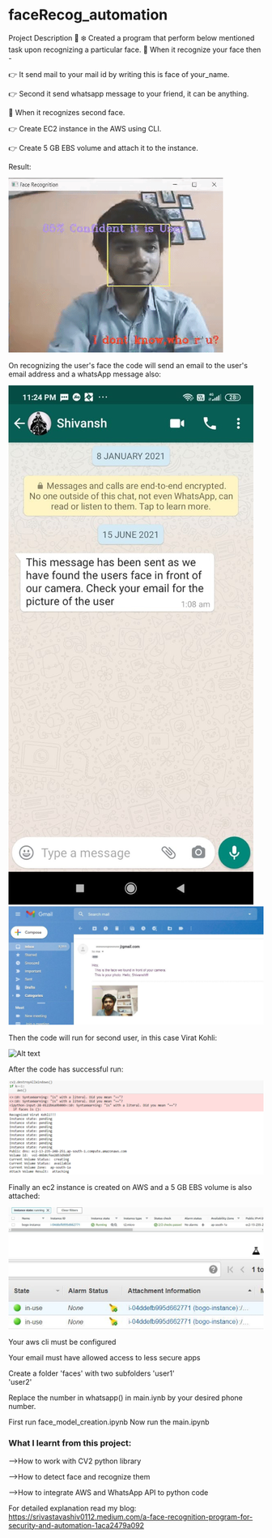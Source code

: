# faceRecog_automation

Project Description 📄
❄️ Created a program that perform below mentioned task upon recognizing a particular face. 
📌 When it recognize your face then - 

👉 It send mail to your mail id by writing this is face of your_name. 

👉 Second it send whatsapp message to your friend, it can be anything. 


📌 When it recognizes second face.

👉 Create EC2 instance in the AWS using CLI. 

👉 Create 5 GB EBS volume and attach it to the instance.


Result:

![Alt text](https://github.com/shiv0112/faceRecog_automation/blob/main/images/shiv_face.gif?raw=true "Model Successfully Recognized the user's face with his name.")


On recognizing the user's face the code will send an email to the user's email address and a whatsApp message also:

![Alt text](https://github.com/shiv0112/faceRecog_automation/blob/main/images/whatsapp.png)
![Alt text](https://github.com/shiv0112/faceRecog_automation/blob/main/images/email.jpeg)

Then the code will run for second user, in this case Virat Kohli:

![Alt text](https://github.com/shiv0112/faceRecog_automation/blob/main/images/virat_face.gif)


After the code has successful run:

![Alt text](https://github.com/shiv0112/faceRecog_automation/blob/main/images/resulttt.png)

Finally an ec2 instance is created on AWS and a 5 GB EBS volume is also attached:

![Alt text](https://github.com/shiv0112/faceRecog_automation/blob/main/images/instance.jpeg)
![Alt text](https://github.com/shiv0112/faceRecog_automation/blob/main/images/volume.jpeg)

Your aws cli must be configured

Your email must have allowed access to less secure apps

Create a folder 'faces' with two subfolders
'user1'    
'user2'
    
    
Replace the number in whatsapp() in main.iynb by your desired phone number.

First run face_model_creation.ipynb
Now run the main.ipynb

### What I learnt from this project:
-->How to work with CV2 python library

-->How to detect face and recognize them

-->How to integrate AWS and WhatsApp API to python code

For detailed explanation read my blog:
https://srivastavashiv0112.medium.com/a-face-recognition-program-for-security-and-automation-1aca2479a092





